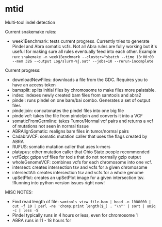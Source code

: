 # mtid
Multi-tool indel detection

Current snakemake rules:
  - week1Benchmark: tests current progress. Currently tries to generate Pindel and Abra somatic vcfs. Not all Abra rules are fully working but it's useful for making sure all rules eventually feed into each other. Example run: 
    ```snakemake -n week1Benchmark --cluster="sbatch --time 18:00:00 --mem 32G --output Log/slurm-%j.out" --jobs=10 --rerun-incomplete```

Current progress:
  - downloadNewFiles: downloads a file from the GDC. Requires you to have an access token
  - bamsplit: splits initial files by chromosome to make files more palatable.
  - index: indexes newly created bam files from samtools and abra2
  - pindel: runs pindel on one bam/bai combo. Generates a set of output files
  - pindeljoin: concatonates the pindel files into one big file
  - pindelvcf: takes the file from pindeljoin and converts it into a VCF
  - somaticFromGermline: takes Tumor/Normal vcf pairs and returns a vcf of mutations not seen in normal tissue
  - ABRAlignSomatic: realigns bam files in tumor/normal pairs
  - CadabraVCF: somatic mutation caller that uses the flags created by ABRA
  - RUFUS: somatic mutation caller that uses k-mers
  - platypus: other mutation caller that Ohio State people recommended
  - vcfGzip: gzips vcf files for tools that do not normally gzip output
  - wholeGenomeVCF: combines vcfs for each chromosome into one vcf.
  - intersect: creates intersection tsv and vcfs for a given chromosome
  - intersectAll: creates intersection tsv and vcfs for a whole genome
  - upSetPlot: creates an upSetPlot image for a given intersection tsv. !Running into python version issues right now!


MISC NOTES:
  - Find read length of file: ```samtools view file.bam | head -n 1000000 | cut -f 10 | perl -ne 'chomp;print length($_) . "\n"' | sort | uniq -c | less -S```
  - Pindel typically runs in 4 hours or less, even for chromosome 1
  - ABRA runs in 11 - 18 hours for 


